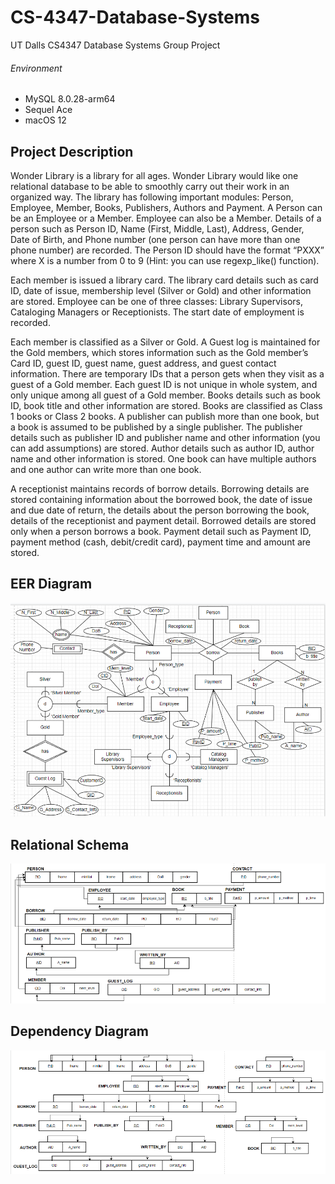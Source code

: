 # CS-4347-Database-Systems

UT Dalls CS4347 Database Systems Group Project 

###### Environment
- MySQL 8.0.28-arm64
- Sequel Ace
- macOS 12

## Project Description
Wonder Library is a library for all ages. Wonder Library would like one relational database to be able to smoothly carry out their work in an organized way. The library has following important modules: Person, Employee, Member, Books, Publishers, Authors and Payment.
A Person can be an Employee or a Member. Employee can also be a Member. Details of a person such as Person ID, Name (First, Middle, Last), Address, Gender, Date of Birth, and Phone number (one person can have more than one phone number) are recorded. The Person ID should have the format “PXXX” where X is a number from 0 to 9 (Hint: you can use regexp_like() function).

Each member is issued a library card. The library card details such as card ID, date of issue, membership level (Silver or Gold) and other information are stored. Employee can be one of three classes: Library Supervisors, Cataloging Managers or Receptionists. The start date of employment is recorded.

Each member is classified as a Silver or Gold. A Guest log is maintained for the Gold members, which stores information such as the Gold member’s Card ID, guest ID, guest name, guest address, and guest contact information. There are temporary IDs that a person gets when they visit as a guest of a Gold member. Each guest ID is not unique in whole system, and only unique among all guest of a Gold member.
Books details such as book ID, book title and other information are stored. Books are classified as Class 1 books or Class 2 books. A publisher can publish more than one book, but a book is assumed to be published by a single publisher. The publisher details such as publisher ID and publisher name and other information (you can add assumptions) are stored. Author details such as author ID, author name and other information is stored. One book can have multiple authors and one author can write more than one book.

A receptionist maintains records of borrow details. Borrowing details are stored containing information about the borrowed book, the date of issue and due date of return, the details about the person borrowing the book, details of the receptionist and payment detail. Borrowed details are stored only when a person borrows a book. Payment detail such as Payment ID, payment method (cash, debit/credit card), payment time and amount are stored.



## EER Diagram
![eer diagram](https://raw.githubusercontent.com/cheblankenshipUTD/CS-4347-Database-Systems/main/img/eer-diagram.png)

## Relational Schema
![relational schema](https://raw.githubusercontent.com/cheblankenshipUTD/CS-4347-Database-Systems/main/img/relational-schema.png)

## Dependency Diagram
![dependency diagram](https://raw.githubusercontent.com/cheblankenshipUTD/CS-4347-Database-Systems/main/img/dependency-diagram.png)

